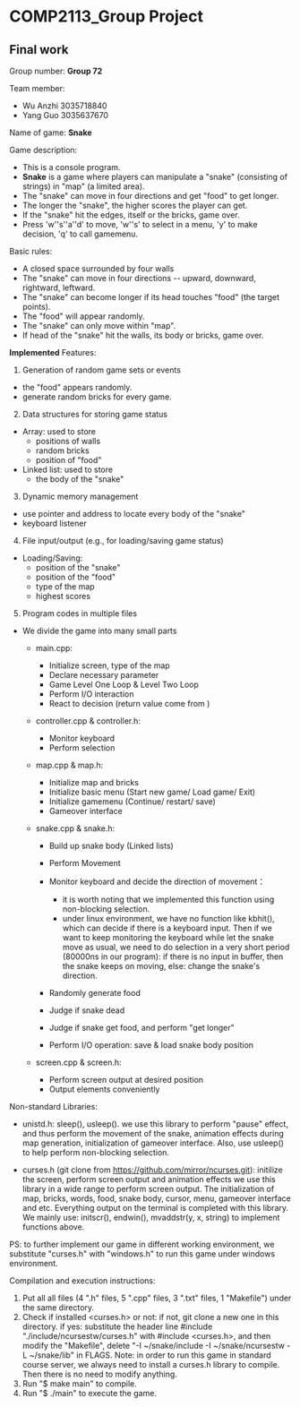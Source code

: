 # COMP2113_Group Project
## **Final work**

Group number: **Group 72**
 
Team member: 
* Wu Anzhi 3035718840
* Yang Guo 3035637670

Name of game: **Snake**
 
Game description:
* This is a console program.
* **Snake** is a game where players can manipulate a "snake" (consisting of strings) in "map" (a limited area). 
* The "snake" can move in four directions and get "food" to get longer. 
* The longer the "snake", the higher scores the player can get. 
* If the "snake" hit the edges, itself or the bricks, game over.
* Press 'w''s''a''d' to move, 'w''s' to select in a menu, 'y' to make decision, 'q' to call gamemenu.
 
Basic rules:
* A closed space surrounded by four walls
* The "snake" can move in four directions -- upward, downward, rightward, leftward.
* The "snake" can become longer if its head touches "food" (the target points).
* The "food" will appear randomly.
* The "snake" can only move within "map".
* If head of the "snake" hit the walls, its body or bricks, game over.
 
**Implemented** Features:
1. Generation of random game sets or events
* the "food" appears randomly. 
* generate random bricks for every game. 

2. Data structures for storing game status
* Array: used to store 
  - positions of walls
  - random bricks
  - position of "food"
* Linked list: used to store 
  - the body of the "snake"
 
3. Dynamic memory management
  - use pointer and address to locate every body of the "snake"
  - keyboard listener

4. File input/output (e.g., for loading/saving game status)
* Loading/Saving: 
  - position of the "snake"
  - position of the "food"
  - type of the map
  - highest scores
 
5. Program codes in multiple files
* We divide the game into many small parts

  - main.cpp: 
    * Initialize screen, type of the map
    * Declare necessary parameter
    * Game Level One Loop & Level Two Loop
    * Perform I/O interaction
    * React to decision (return value come from <controller>)
 
  - controller.cpp & controller.h: 
    * Monitor keyboard
    * Perform selection
    
  - map.cpp & map.h: 
    * Initialize map and bricks
    * Initialize basic menu (Start new game/ Load game/ Exit)
    * Initialize gamemenu (Continue/ restart/ save)
    * Gameover interface
 
  - snake.cpp & snake.h: 
    * Build up snake body (Linked lists)
    * Perform Movement
    * Monitor keyboard and decide the direction of movement：
        - it is worth noting that we implemented this function using non-blocking selection.
        - under linux environment, we have no function like kbhit(), which can decide if there is a keyboard input. Then if we want to keep monitoring the keyboard      while let the snake move as usual, we need to do selection in a very short period (80000ns in our program): if there is no input in buffer, then the snake keeps on       moving, else: change the snake's direction.
        
    * Randomly generate food
    * Judge if snake dead
    * Judge if snake get food, and perform "get longer"
    * Perform I/O operation: save & load snake body position
 
  - screen.cpp & screen.h: 
    * Perform screen output at desired position
    * Output elements conveniently

  
Non-standard Libraries:
  * unistd.h: sleep(), usleep().
    we use this library to perform "pause" effect, and thus perform the movement of the snake, animation effects during map generation, initialization of gameover interface. Also, use usleep() to help perform non-blocking selection.
    
  * curses.h (git clone from https://github.com/mirror/ncurses.git): initilize the screen, perform screen output and animation effects
   we use this library in a wide range to perform screen output. The initialization of map, bricks, words, food, snake body, cursor, menu, gameover interface and etc. Everything output on the terminal is completed with this library. We mainly use: initscr(), endwin(), mvaddstr(y, x, string) to implement functions above.
  
   PS: to further implement our game in different working environment, we substitute "curses.h" with "windows.h" to run this game under windows environment.
   
   
   
Compilation and execution instructions:
  1. Put all all files (4 ".h" files, 5 ".cpp" files, 3 ".txt" files, 1 "Makefile") under the same directory.
  2. Check if installed <curses.h> or not: if not, git clone a new one in this directory. if yes: substitute the header line #include "./include/ncursestw/curses.h" with #include <curses.h>, and then modify the "Makefile", delete "-I ~/snake/include -I ~/snake/ncursestw -L ~/snake/lib" in FLAGS.
     Note: in order to run this game in standard course server, we always need to install a curses.h library to compile. Then there is no need to modify anything.
  3. Run "$ make main" to compile.
  4. Run "$ ./main" to execute the game.
  
